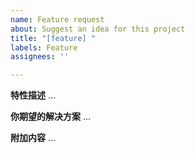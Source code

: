 ```yaml
---
name: Feature request
about: Suggest an idea for this project
title: "[feature] "
labels: Feature
assignees: ''

---
```


**特性描述**
...

**你期望的解决方案**
...

**附加内容**
...
